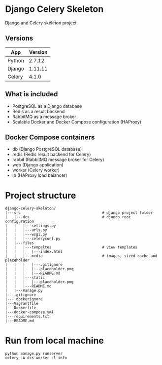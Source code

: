 # Django Celery Skeleton

Django and Celery skeleton project.

## Versions

App | Version
--- | ---
Python | 2.7.12
Django | 1.11.11
Celery | 4.1.0

## What is included

- PostgreSQL as a Django database
- Redis as a result backend
- RabbitMQ as a message broker
- Scalable Docker and Docker Compose configuration (HAProxy)

## Docker Compose containers

- db (Django PostgreSQL database)
- redis (Redis result backend for Celery)
- rabbit (RabbitMQ message broker for Celery)
- web (Django application)
- worker (Celery worker)
- lb (HAProxy load balancer)

# Project structure

    django-celery-skeleton/
    |---src                                     # django project folder
    |   |---dcs                                 # django root configuration
    |   |   |---settings.py
    |   |   |---urls.py
    |   |   |---wsgi.py
    |   |   |---celeryconf.py
    |   |---files
    |   |   |---tempaltes                       # view templates
    |   |   |   |---index.html
    |   |   |---media                           # images, sized cache and placeholder
    |   |   |   |---.gitignore
    |   |   |   |---placeholder.png
    |   |   |   |---README.md
    |   |   |---static
    |   |   |   |---placeholder.png
    |   |   |---README.md
    |   |---manage.py
    |---.gitignore
    |---.dockerignore
    |---Vagrantfile
    |---Dockerfile
    |---docker-compose.yml
    |---requirements.txt
    |---README.md

# Run from local machine

    python manage.py runserver
    celery -A dcs worker -l info
